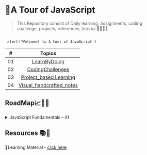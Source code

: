 # 💛A Tour of JavaScript
> This Repository consist of Daily learning, Assignments, coding challenge, projects, references, tutorial.👩‍💻👨‍💻

```

 alert('Welcome! to A tour of JavaScript')

```


|   #       | Topics                                                    |
|-----------|:-------------------------------------------------------------------------------------------------------------: |
|  01   |  [LearnByDoing](https://github.com/Aj7t/A-Tour-of-JavaScript/tree/main/LearnByDoing)      |
|  02   |  [CodingChallenges](https://github.com/Aj7t/A-Tour-of-JavaScript/tree/main/CodingChallenge)  |
|  03   |  [Project_based Learning]()   |
|  04   |  [Visual_handcrafted_notes](https://twitter.com/_aj7t)   |

<!--- 
### Jonas Schmedtmann Roadmap 
![](https://pbs.twimg.com/media/EgfzxC-U8AES98L?format=jpg&name=large)  

 -->


## RoadMap📈🚵‍♀️

<details>
<summary>JavaScript Fundamentals – 01</summary>
<br><br>
<pre>

1.Values and Variables... 
2.Data Types ... 
3.let, const and var ... 
4.Basic Operators ... 
5.Strings and Template Literals... 
6.Taking Decisions: if / else Statements...
7.Type Conversion and Coercion...  
8.Equality Operators: == vs. ===...
9.Logical Operators ... 
10.The switch Statement ... 
11.The Conditional (Ternary) Operator...
</pre>
</details>



## Resources 📚🧾
📔Learning Material - [click here](https://github.com/Aj7t/A-Tour-of-JavaScript/blob/main/Resources.md)<br>

